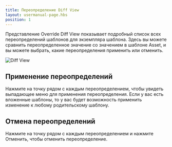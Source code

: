 ```yaml
---
title: Переопределение Diff View
layout: usermanual-page.hbs
position: 1
---
```


Представление Override Diff View показывает подробный список всех переопределений шаблонов для экземпляра шаблона. Здесь вы можете сравнить переопределенное значение со значением в шаблоне Asset, и вы можете выбрать, какие переопределения применить или отменить.

![Diff View][1]

## Применение переопределений

Нажмите на точку рядом с каждым переопределением, чтобы увидеть выпадающее меню для применения переопределения. Если у вас есть вложенные шаблоны, то у вас будет возможность применить изменение к любому родительскому шаблону.

## Отмена переопределений

Нажмите на точку рядом с каждым переопределением и нажмите Отменить, чтобы отменить переопределение.

[1]: /images/user-manual/templates/diff.png
